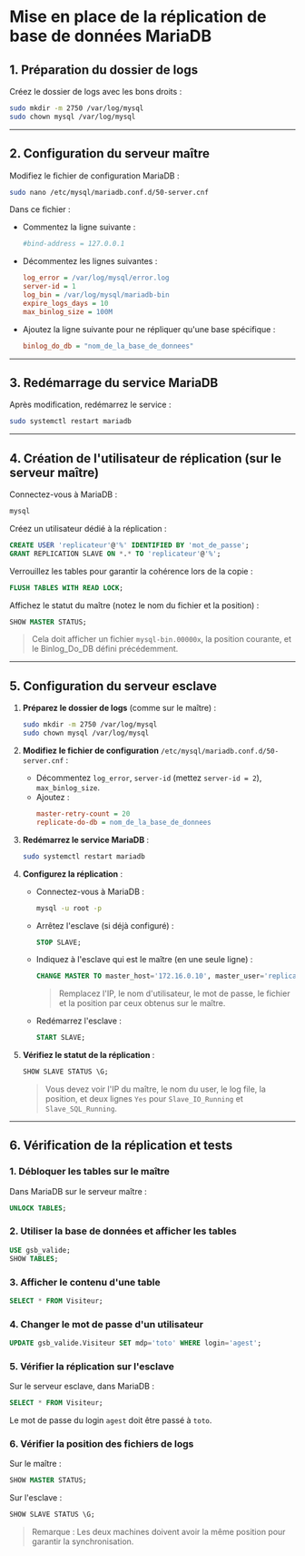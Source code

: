 
# Mise en place de la réplication de base de données MariaDB

## 1. Préparation du dossier de logs

Créez le dossier de logs avec les bons droits :

```bash
sudo mkdir -m 2750 /var/log/mysql
sudo chown mysql /var/log/mysql
```

---

## 2. Configuration du serveur maître

Modifiez le fichier de configuration MariaDB :

```bash
sudo nano /etc/mysql/mariadb.conf.d/50-server.cnf
```

Dans ce fichier :

- Commentez la ligne suivante :
	```ini
	#bind-address = 127.0.0.1
	```
- Décommentez les lignes suivantes :
	```ini
	log_error = /var/log/mysql/error.log
	server-id = 1
	log_bin = /var/log/mysql/mariadb-bin
	expire_logs_days = 10
	max_binlog_size = 100M
	```
- Ajoutez la ligne suivante pour ne répliquer qu'une base spécifique :
	```ini
	binlog_do_db = "nom_de_la_base_de_donnees"
	```

---

## 3. Redémarrage du service MariaDB

Après modification, redémarrez le service :

```bash
sudo systemctl restart mariadb
```


---

## 4. Création de l'utilisateur de réplication (sur le serveur maître)

Connectez-vous à MariaDB :

```bash
mysql
```

Créez un utilisateur dédié à la réplication :

```sql
CREATE USER 'replicateur'@'%' IDENTIFIED BY 'mot_de_passe';
GRANT REPLICATION SLAVE ON *.* TO 'replicateur'@'%';
```

Verrouillez les tables pour garantir la cohérence lors de la copie :

```sql
FLUSH TABLES WITH READ LOCK;
```

Affichez le statut du maître (notez le nom du fichier et la position) :

```sql
SHOW MASTER STATUS;
```

> Cela doit afficher un fichier `mysql-bin.00000x`, la position courante, et le Binlog_Do_DB défini précédemment.

---

## 5. Configuration du serveur esclave

1. **Préparez le dossier de logs** (comme sur le maître) :
	 ```bash
	 sudo mkdir -m 2750 /var/log/mysql
	 sudo chown mysql /var/log/mysql
	 ```

2. **Modifiez le fichier de configuration** `/etc/mysql/mariadb.conf.d/50-server.cnf` :
	 - Décommentez `log_error`, `server-id` (mettez `server-id = 2`), `max_binlog_size`.
	 - Ajoutez :
		 ```ini
		 master-retry-count = 20
		 replicate-do-db = nom_de_la_base_de_donnees
		 ```

3. **Redémarrez le service MariaDB** :
	 ```bash
	 sudo systemctl restart mariadb
	 ```

4. **Configurez la réplication** :
	 - Connectez-vous à MariaDB :
		 ```bash
		 mysql -u root -p
		 ```
	 - Arrêtez l'esclave (si déjà configuré) :
		 ```sql
		 STOP SLAVE;
		 ```
	 - Indiquez à l'esclave qui est le maître (en une seule ligne) :
		 ```sql
		 CHANGE MASTER TO master_host='172.16.0.10', master_user='replicateur', master_password='mot_de_passe', master_log_file='mysql-bin.000001', master_log_pos=328;
		 ```
		 > Remplacez l'IP, le nom d'utilisateur, le mot de passe, le fichier et la position par ceux obtenus sur le maître.

	 - Redémarrez l'esclave :
		 ```sql
		 START SLAVE;
		 ```

5. **Vérifiez le statut de la réplication** :
	 ```sql
	 SHOW SLAVE STATUS \G;
	 ```
	 > Vous devez voir l'IP du maître, le nom du user, le log file, la position, et deux lignes `Yes` pour `Slave_IO_Running` et `Slave_SQL_Running`.


---

## 6. Vérification de la réplication et tests

### 1. Débloquer les tables sur le maître

Dans MariaDB sur le serveur maître :
```sql
UNLOCK TABLES;
```

### 2. Utiliser la base de données et afficher les tables

```sql
USE gsb_valide;
SHOW TABLES;
```

### 3. Afficher le contenu d'une table

```sql
SELECT * FROM Visiteur;
```

### 4. Changer le mot de passe d'un utilisateur

```sql
UPDATE gsb_valide.Visiteur SET mdp='toto' WHERE login='agest';
```

### 5. Vérifier la réplication sur l'esclave

Sur le serveur esclave, dans MariaDB :
```sql
SELECT * FROM Visiteur;
```
Le mot de passe du login `agest` doit être passé à `toto`.

### 6. Vérifier la position des fichiers de logs

Sur le maître :
```sql
SHOW MASTER STATUS;
```
Sur l'esclave :
```sql
SHOW SLAVE STATUS \G;
```
> Remarque : Les deux machines doivent avoir la même position pour garantir la synchronisation.

     

    